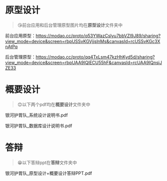 # 原型设计

> 😘前台应用和后台管理原型图片均在**原型设计**文件夹中

前台应用原型：https://modao.cc/proto/q53YWazCslyu7bbVZl9J89/sharing?view_mode=device&screen=rbpUSSvKGVjjslnMs&canvasId=rcUSSvKGc3XnAtPq 

后台管理原型：https://modao.cc/proto/qq4TxLsm47kzHhKyd5d/sharing?view_mode=device&screen=rbpUAA9IQlECU55hF&canvasId=rcUAA9IQnsiJZE33 

# 概要设计

> 😊以下两个pdf均在**概要设计**文件夹中

银河护胃队_系统设计说明书.pdf

银河护胃队_数据库设计说明书.pdf

# 答辩

> 😁以下答辩ppt在**答辩**文件夹中

银河护胃队_原型设计+概要设计答辩PPT.pdf
